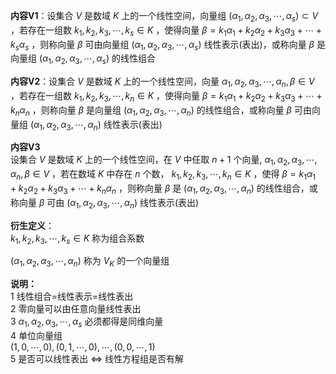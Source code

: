 **内容V1**：设集合 $V$ 是数域 $K$ 上的一个线性空间，向量组 $(\alpha_1,\alpha_2,\alpha_3,    
\cdots,\alpha_s)\subset V$ ，若存在一组数 $k_1,k_2,k_3,\cdots,k_s\in K$ ，使得向量 $\beta=k_1\alpha_1+k_2\alpha_2    
+k_3\alpha_3+\cdots+k_s\alpha_s$ ，则称向量 $\beta$ 可由向量组 $(\alpha_1,\alpha_2,\alpha_3,    
\cdots,\alpha_s)$ 线性表示(表出)，或称向量 $\beta$ 是向量组 $(\alpha_1,\alpha_2,\alpha_3,    
\cdots,\alpha_s)$ 的线性组合    
    
**内容V2**：设集合 $V$ 是数域 $K$ 上的一个线性空间，向量 $\alpha_1,\alpha_2,\alpha_3,    
\cdots,\alpha_n,\beta\in V$ ，若存在一组数 $k_1,k_2,k_3,\cdots,k_n\in K$ ，使得向量 $\beta=k_1\alpha_1+k_2\alpha_2    
+k_3\alpha_3+\cdots+k_n\alpha_n$ ，则称向量 $\beta$ 是向量组 $(\alpha_1,\alpha_2,\alpha_3,    
\cdots,\alpha_n)$ 的线性组合，或称向量 $\beta$ 可由向量组 $(\alpha_1,\alpha_2,\alpha_3,    
\cdots,\alpha_n)$ 线性表示(表出)    
    
**内容V3**    
设集合 $V$ 是数域 $K$ 上的一个线性空间，在 $V$ 中任取 $n+1$ 个向量, $\alpha_1,\alpha_2,\alpha_3,    
\cdots,\alpha_n,\beta\in V$ ，若在数域 $K$ 中存在 $n$ 个数， $k_1,k_2,k_3,\cdots,k_n\in K$ ，使得 $\beta=k_1\alpha_1+k_2\alpha_2    
+k_3\alpha_3+\cdots+k_n\alpha_n$ ，则称向量 $\beta$ 是 $(\alpha_1,\alpha_2,\alpha_3,    
\cdots,\alpha_n)$ 的线性组合，或称向量 $\beta$ 可由 $(\alpha_1,\alpha_2,\alpha_3,    
\cdots,\alpha_n)$ 线性表示(表出)    
    
    
**衍生定义**：    
 $k_1,k_2,k_3,\cdots,k_s\in K$ 称为组合系数    
    
 $(\alpha_1,\alpha_2,\alpha_3,    
\cdots,\alpha_n)$ 称为 $V_K$ 的一个向量组    
    
**说明：**    
1 线性组合=线性表示=线性表出    
2 零向量可以由任意向量线性表出    
3  $\alpha_1,\alpha_2,\alpha_3,    
\cdots,\alpha_s$ 必须都得是同维向量    
4 单位向量组    
 $(1,0,\cdots,0),(0,1,\cdots,0),\cdots,(0,0,\cdots,1)$     
5 是否可以线性表出 $\Leftrightarrow$ 线性方程组是否有解    
